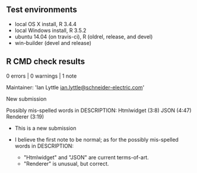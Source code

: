 ## Test environments
* local OS X install, R 3.4.4
* local Windows install, R 3.5.2
* ubuntu 14.04 (on travis-ci), R (oldrel, release, and devel)
* win-builder (devel and release)

## R CMD check results

0 errors | 0 warnings | 1 note

Maintainer: 'Ian Lyttle <ian.lyttle@schneider-electric.com>'

New submission

Possibly mis-spelled words in DESCRIPTION:
  Htmlwidget (3:8)
  JSON (4:47)
  Renderer (3:19)
  
* This is a new submission
  
* I believe the first note to be normal; as for the possibly mis-spelled words in DESCRIPTION:
  - "Htmlwidget" and "JSON" are current terms-of-art.
  - "Renderer" is unusual, but correct.
